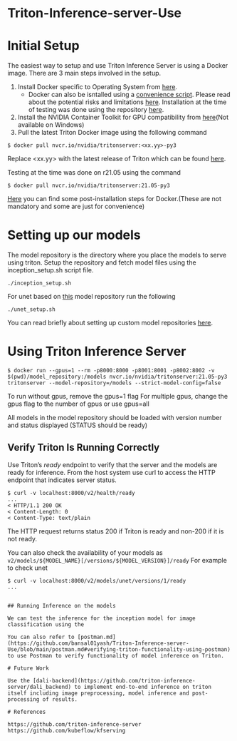 # Triton-Inference-server-Use


# Initial Setup

The easiest way to setup and use Triton Inference Server is using a Docker image.
There are 3 main steps involved in the setup.
1. Install Docker specific to Operating System from [here](https://docs.docker.com/engine/install/).
    - Docker can also be isntalled using a [convenience script](https://get.docker.com/). Please read about the potential risks and limitations [here](https://docs.docker.com/engine/install/ubuntu/#install-using-the-convenience-script). Installation at the time of testing was done using the repository [here](https://docs.docker.com/engine/install/ubuntu/#install-using-the-convenience-script).   
2. Install the NVIDIA Container Toolkit for GPU compatibility from [here](https://docs.nvidia.com/datacenter/cloud-native/container-toolkit/install-guide.html#docker)(Not available on Windows)
3. Pull the latest Triton Docker image using the following command

  ``` 
  $ docker pull nvcr.io/nvidia/tritonserver:<xx.yy>-py3
  ```
  Replace <xx.yy> with the latest release of Triton which can be found [here](https://github.com/triton-inference-server/server#triton-inference-serve).
  
  Testing at the time was done on r21.05 using the command  
  
  ```
  $ docker pull nvcr.io/nvidia/tritonserver:21.05-py3
  ```

  
[Here](https://docs.docker.com/engine/install/linux-postinstall/) you can find some post-installation steps for Docker.(These are not mandatory and some are just for convenience)

# Setting up our models

The model repository is the directory where you place the models to serve using triton. 
Setup the repository and fetch model files using the inception_setup.sh script file.

```
./inception_setup.sh
```
For unet based on [this](https://github.com/reachsumit/deep-unet-for-satellite-image-segmentation) model repository run the following
```
./unet_setup.sh
```

You can read briefly about setting up custom model repositories [here](https://github.com/bansal01yash/Triton-Inference-server-Use/blob/main/model-repository.md#setting-up-custom-model-repository).


# Using Triton Inference Server
 
```
$ docker run --gpus=1 --rm -p8000:8000 -p8001:8001 -p8002:8002 -v $(pwd)/model_repository:/models nvcr.io/nvidia/tritonserver:21.05-py3 tritonserver --model-repository=/models --strict-model-config=false
```
To run without gpus, remove the gpus=1 flag
For multiple gpus, change the gpus flag to the number of gpus or use gpus=all

All models in the model repository should be loaded with version number and status displayed (STATUS should be ready)


## Verify Triton Is Running Correctly

Use Triton’s *ready* endpoint to verify that the server and the models
are ready for inference. From the host system use curl to access the
HTTP endpoint that indicates server status.

```
$ curl -v localhost:8000/v2/health/ready
...
< HTTP/1.1 200 OK
< Content-Length: 0
< Content-Type: text/plain
```

The HTTP request returns status 200 if Triton is ready and non-200 if
it is not ready.

You can also check the availability of your models as ```v2/models/${MODEL_NAME}[/versions/${MODEL_VERSION}]/ready```
For example to check unet

```
$ curl -v localhost:8000/v2/models/unet/versions/1/ready
...


## Running Inference on the models

We can test the inference for the inception model for image classification using the 

You can also refer to [postman.md](https://github.com/bansal01yash/Triton-Inference-server-Use/blob/main/postman.md#verifying-triton-functionality-using-postman) to use Postman to verify functionality of model inference on Triton.

# Future Work

Use the [dali-backend](https://github.com/triton-inference-server/dali_backend) to implement end-to-end inference on triton itself including image preprocessing, model inference and post-processing of results. 

# References

https://github.com/triton-inference-server
https://github.com/kubeflow/kfserving


